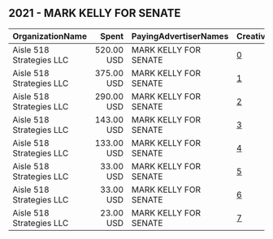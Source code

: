 ## 2021 - MARK KELLY FOR SENATE 
|OrganizationName|Spent|PayingAdvertiserNames|CreativeUrls|Impressions|Genders|AgeBrackets|CountryCodes|BillingAddresses|CandidateBallotInformation|
|:---|---:|:---|:---|---:|:---|:---|:---|:---|:---|
|Aisle 518 Strategies LLC|520.00 USD|MARK KELLY FOR SENATE|[0](https://www.snap.com/political-ads/asset/d0e540ecf96600c03670e4856351f6a31c1c192eb95f0b3c281bfcb7a478daad?mediaType=png)|37,292||18+|united states|"1133 15th St NW,Washington,20005,US"|Mark Kelly|
|Aisle 518 Strategies LLC|375.00 USD|MARK KELLY FOR SENATE|[1](https://www.snap.com/political-ads/asset/be35ebdb1f28afbb7dd4923b5f048ca2239a765fa7d6006fe15b93cd0829cedf?mediaType=png)|23,882||18+|united states|"1133 15th St NW,Washington,20005,US"|Mark Kelly|
|Aisle 518 Strategies LLC|290.00 USD|MARK KELLY FOR SENATE|[2](https://www.snap.com/political-ads/asset/d01400541c5549bec18628ff8d4e23221f24b978bf1f5ceb0d4235ad6c5124f1?mediaType=mp4)|23,599||18+|united states|"1133 15th St NW,Washington,20005,US"|Mark Kelly for Senate|
|Aisle 518 Strategies LLC|143.00 USD|MARK KELLY FOR SENATE|[3](https://www.snap.com/political-ads/asset/6e3b0362a513cb922d94632732f5dc2d1966dc64e2ffa077ef80efc00b5a1462?mediaType=png)|13,651||18+|united states|"1133 15th St NW,Washington,20005,US"|Mark Kelly for Senate|
|Aisle 518 Strategies LLC|133.00 USD|MARK KELLY FOR SENATE|[4](https://www.snap.com/political-ads/asset/539884f6bdb47666865924bdf81a1c39f40a43f2e077d266d96645ab1fe054d9?mediaType=png)|10,966||18+|united states|"1133 15th St NW,Washington,20005,US"|Mark Kelly for Senate|
|Aisle 518 Strategies LLC|33.00 USD|MARK KELLY FOR SENATE|[5](https://www.snap.com/political-ads/asset/d01400541c5549bec18628ff8d4e23221f24b978bf1f5ceb0d4235ad6c5124f1?mediaType=mp4)|2,992||18+|united states|"1133 15th St NW,Washington,20005,US"|Mark Kelly for Senate|
|Aisle 518 Strategies LLC|33.00 USD|MARK KELLY FOR SENATE|[6](https://www.snap.com/political-ads/asset/539884f6bdb47666865924bdf81a1c39f40a43f2e077d266d96645ab1fe054d9?mediaType=png)|3,189||18+|united states|"1133 15th St NW,Washington,20005,US"|Mark Kelly for Senate|
|Aisle 518 Strategies LLC|23.00 USD|MARK KELLY FOR SENATE|[7](https://www.snap.com/political-ads/asset/6e3b0362a513cb922d94632732f5dc2d1966dc64e2ffa077ef80efc00b5a1462?mediaType=png)|1,964||18+|united states|"1133 15th St NW,Washington,20005,US"|Mark Kelly for Senate|
